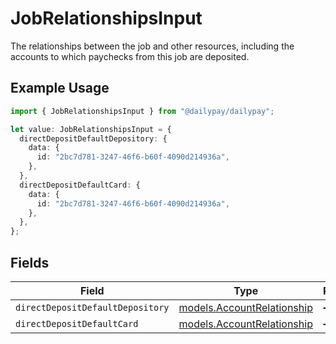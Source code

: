 # JobRelationshipsInput

The relationships between the job and other resources, including the accounts to which paychecks from this job are deposited.

## Example Usage

```typescript
import { JobRelationshipsInput } from "@dailypay/dailypay";

let value: JobRelationshipsInput = {
  directDepositDefaultDepository: {
    data: {
      id: "2bc7d781-3247-46f6-b60f-4090d214936a",
    },
  },
  directDepositDefaultCard: {
    data: {
      id: "2bc7d781-3247-46f6-b60f-4090d214936a",
    },
  },
};
```

## Fields

| Field                                                          | Type                                                           | Required                                                       | Description                                                    |
| -------------------------------------------------------------- | -------------------------------------------------------------- | -------------------------------------------------------------- | -------------------------------------------------------------- |
| `directDepositDefaultDepository`                               | [models.AccountRelationship](../models/accountrelationship.md) | :heavy_minus_sign:                                             | N/A                                                            |
| `directDepositDefaultCard`                                     | [models.AccountRelationship](../models/accountrelationship.md) | :heavy_minus_sign:                                             | N/A                                                            |
